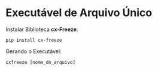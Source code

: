 # Executável de Arquivo Único

Instalar Biblioteca **cx-Freeze**:

    pip install cx-freeze

Gerando o Executável:

    cxfreeze [nome_do_arquivo]